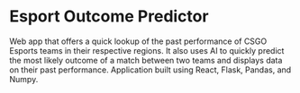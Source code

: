 # Esport Outcome Predictor

Web app that offers a quick lookup of the past performance of CSGO Esports teams in their respective regions. It also uses AI to quickly predict the most likely outcome of a match between two teams and displays data on their past performance. Application built using React, Flask, Pandas, and Numpy.
